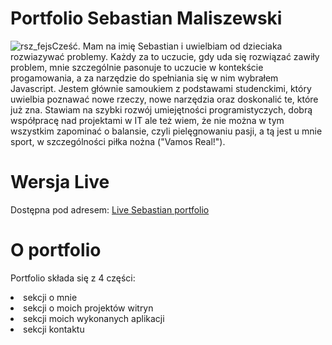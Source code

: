 # Portfolio Sebastian Maliszewski
<img src="https://image.ibb.co/hy2b0x/rsz_fejs.png" alt="rsz_fejs" border="0">Cześć. Mam na imię Sebastian i uwielbiam od dzieciaka rozwiazywać problemy. Każdy za to uczucie, gdy uda się rozwiązać zawiły problem, mnie szczególnie pasonuje to uczucie w kontekście progamowania, a za narzędzie do spełniania się w nim wybrałem Javascript. 
Jestem głównie samoukiem z podstawami studenckimi, który uwielbia poznawać nowe rzeczy, nowe narzędzia oraz doskonalić te, które już zna. 
Stawiam na szybki rozwój umiejętności programistyczych, dobrą współpracę nad projektami w IT ale też wiem, że nie można w tym wszystkim zapominać o balansie, czyli pielęgnowaniu pasji, a tą jest u mnie sport, w szczególności piłka nożna ("Vamos Real!").
# Wersja Live
Dostępna pod adresem:
<a href="https://bastianmalisz.github.io/Portfolioo/index.html">Live Sebastian portfolio </a>
# O portfolio
Portfolio składa się z 4 części: 
<li>sekcji o mnie</li>
<li>sekcji o moich projektów witryn</li>
<li>sekcji moich wykonanych aplikacji</li>
<li>sekcji kontaktu</li>
